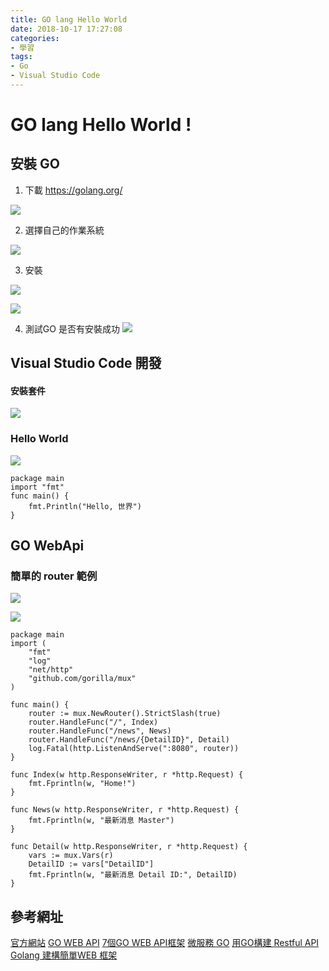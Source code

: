 ```yaml
---
title: GO lang Hello World
date: 2018-10-17 17:27:08
categories:
- 學習
tags: 
- Go
- Visual Studio Code
---
```

# GO lang Hello World !


## 安裝 GO

1. 下載
https://golang.org/

![](https://i.imgur.com/nqkLVtr.png)

<!--more-->

2. 選擇自己的作業系統

![](https://i.imgur.com/L4Xbr7h.png)

3. 安裝

![](https://i.imgur.com/L9HsVaY.png)

![](https://i.imgur.com/oRDbix1.png)

4. 測試GO 是否有安裝成功
![](https://i.imgur.com/n0W4ziL.png)


##  Visual Studio Code 開發

#### 安裝套件

![](https://i.imgur.com/qxy8dCo.png)


### Hello World

![](https://i.imgur.com/TrwsY6c.png)


```
package main
import "fmt"
func main() {
	fmt.Println("Hello, 世界")
}
```

## GO WebApi

### 簡單的 router 範例

![](https://i.imgur.com/KlzrTTI.png)

![](https://i.imgur.com/7xnUwXu.png)


```
package main
import (
	"fmt"
	"log"
	"net/http"
	"github.com/gorilla/mux"
)

func main() {
	router := mux.NewRouter().StrictSlash(true)
	router.HandleFunc("/", Index)
	router.HandleFunc("/news", News)
	router.HandleFunc("/news/{DetailID}", Detail)
	log.Fatal(http.ListenAndServe(":8080", router))
}

func Index(w http.ResponseWriter, r *http.Request) {
	fmt.Fprintln(w, "Home!")
}

func News(w http.ResponseWriter, r *http.Request) {
	fmt.Fprintln(w, "最新消息 Master")
}

func Detail(w http.ResponseWriter, r *http.Request) {
	vars := mux.Vars(r)
	DetailID := vars["DetailID"]
	fmt.Fprintln(w, "最新消息 Detail ID:", DetailID)
}

```

## 參考網址

  [官方網站](https://golang.org/)
  [GO WEB API](https://tutorialedge.net/golang/creating-restful-api-with-golang/)
  [7個GO WEB API框架](https://nordicapis.com/7-frameworks-to-build-a-rest-api-in-go/)
  [微服務 GO](https://nordicapis.com/writing-microservices-in-go/)
  [用GO構建 Restful API](https://blog.csdn.net/xingwangc2014/article/details/51623157)
  [Golang 建構簡單WEB 框架](https://zhuanlan.zhihu.com/p/27604688)